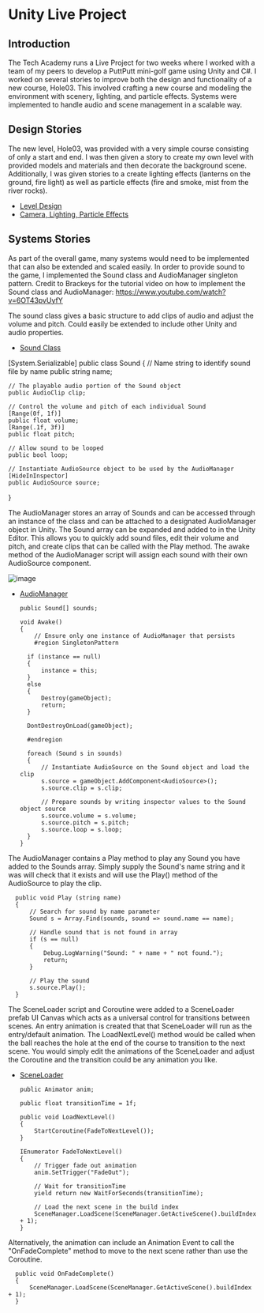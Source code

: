 # Unity Live Project

## Introduction
The Tech Academy runs a Live Project for two weeks where I worked with a team of my peers to develop a PuttPutt mini-golf game using Unity and C#. I worked on several stories to improve both the design and functionality of a new course, Hole03. This involved crafting a new course and modeling the environment with scenery, lighting, and particle effects. Systems were implemented to handle audio and scene management in a scalable way.

## Design Stories
The new level, Hole03, was provided with a very simple course consisting of only a start and end. I was then given a story to create my own level with provided models and materials and then decorate the background scene. Additionally, I was given stories to a create lighting effects (lanterns on the ground, fire light) as well as particle effects (fire and smoke, mist from the river rocks).

* [Level Design](https://github.com/brandinhisaw/Tech-Academy-Live-Projects/blob/main/Unity%20Live%20Project/Screenshots/Hole03Level.JPG)
* [Camera, Lighting, Particle Effects](https://github.com/brandinhisaw/Tech-Academy-Live-Projects/blob/main/Unity%20Live%20Project/Screenshots/Hole03Play.JPG)

## Systems Stories
As part of the overall game, many systems would need to be implemented that can also be extended and scaled easily. In order to provide sound to the game, I implemented the Sound class and AudioManager singleton pattern. Credit to Brackeys for the tutorial video on how to implement the Sound class and AudioManager: https://www.youtube.com/watch?v=6OT43pvUyfY

The sound class gives a basic structure to add clips of audio and adjust the volume and pitch. Could easily be extended to include other Unity and audio properties.
* [Sound Class](https://github.com/brandinhisaw/Tech-Academy-Live-Projects/blob/main/Unity%20Live%20Project/C%23%20Scripts/Sound.cs)

[System.Serializable]
public class Sound
{
    // Name string to identify sound file by name
    public string name;

    // The playable audio portion of the Sound object
    public AudioClip clip;

    // Control the volume and pitch of each individual Sound
    [Range(0f, 1f)]
    public float volume;
    [Range(.1f, 3f)]
    public float pitch;

    // Allow sound to be looped
    public bool loop;

    // Instantiate AudioSource object to be used by the AudioManager
    [HideInInspector]
    public AudioSource source;
}

The AudioManager stores an array of Sounds and can be accessed through an instance of the class and can be attached to a designated AudioManager object in Unity. The Sound   array can be expanded and added to in the Unity Editor. This allows you to quickly add sound files, edit their volume and pitch, and create clips that can be called with the Play method. The awake method of the AudioManager script will assign each sound with their own AudioSource component.

![image](https://user-images.githubusercontent.com/26210440/118733697-9df4ce80-b7f1-11eb-9aaf-619cc3eb8af5.png)

* [AudioManager](https://github.com/brandinhisaw/Tech-Academy-Live-Projects/blob/main/Unity%20Live%20Project/C%23%20Scripts/AudioManager.cs)

      public Sound[] sounds;   

      void Awake()
      {
          // Ensure only one instance of AudioManager that persists
          #region SingletonPattern 

        if (instance == null)
        {
            instance = this;
        }
        else
        {
            Destroy(gameObject);
            return;
        }

        DontDestroyOnLoad(gameObject);

        #endregion

        foreach (Sound s in sounds)
        {
            // Instantiate AudioSource on the Sound object and load the clip
            s.source = gameObject.AddComponent<AudioSource>();
            s.source.clip = s.clip;

            // Prepare sounds by writing inspector values to the Sound object source
            s.source.volume = s.volume;
            s.source.pitch = s.pitch;
            s.source.loop = s.loop;
        }
      }
   
The AudioManager contains a Play method to play any Sound you have added to the Sounds array. Simply supply the Sound's name string and it was will check that it exists and will use the Play() method of the AudioSource to play the clip.

      public void Play (string name)
      {
          // Search for sound by name parameter
          Sound s = Array.Find(sounds, sound => sound.name == name);

          // Handle sound that is not found in array
          if (s == null)
          {
              Debug.LogWarning("Sound: " + name + " not found.");
              return;
          }

          // Play the sound
          s.source.Play();
      }

The SceneLoader script and Coroutine were added to a SceneLoader prefab UI Canvas which acts as a universal control for transitions between scenes. An entry animation is created that that SceneLoader will run as the entry/default animation. The LoadNextLevel() method would be called when the ball reaches the hole at the end of the course to transition to the next scene. You would simply edit the animations of the SceneLoader and adjust the Coroutine and the transition could be any animation you like. 

* [SceneLoader](https://github.com/brandinhisaw/Tech-Academy-Live-Projects/blob/main/Unity%20Live%20Project/C%23%20Scripts/SceneLoader.cs)

      public Animator anim;

      public float transitionTime = 1f;

      public void LoadNextLevel()
      {
          StartCoroutine(FadeToNextLevel());
      }

      IEnumerator FadeToNextLevel()
      {
          // Trigger fade out animation
          anim.SetTrigger("FadeOut");

          // Wait for transitionTime
          yield return new WaitForSeconds(transitionTime);

          // Load the next scene in the build index
          SceneManager.LoadScene(SceneManager.GetActiveScene().buildIndex + 1);
      }

Alternatively, the animation can include an Animation Event to call the "OnFadeComplete" method to move to the next scene rather than use the Coroutine.

      public void OnFadeComplete()
      {
          SceneManager.LoadScene(SceneManager.GetActiveScene().buildIndex + 1);
      }

